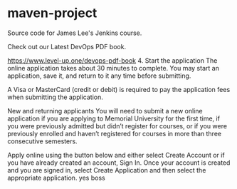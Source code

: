 # maven-project
Source code for James Lee's Jenkins course.

Check out our Latest DevOps PDF book.

https://www.level-up.one/devops-pdf-book
4. Start the application
The online application takes about 30 minutes to complete. You may start an application, save it, and return to it any time before submitting.

A Visa or MasterCard (credit or debit) is required to pay the application fees when submitting the application.

New and returning applicants
You will need to submit a new online application if you are applying to Memorial University for the first time, if you were previously admitted but didn’t register for courses, or if you were previously enrolled and haven’t registered for courses in more than three consecutive semesters.

Apply online using the button below and either select Create Account or if you have already created an account, Sign In. Once your account is created and you are signed in, select Create Application and then select the appropriate application.
yes boss
